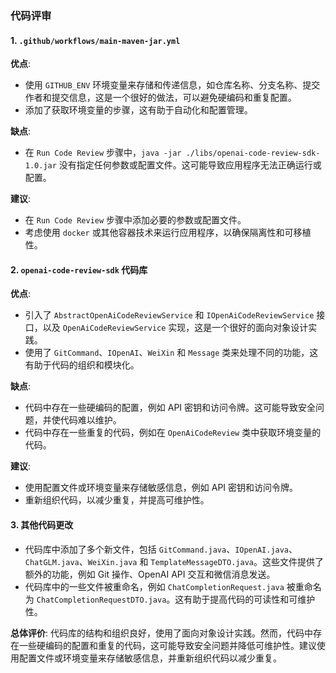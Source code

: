 ### 代码评审

#### 1. `.github/workflows/main-maven-jar.yml`

**优点**:
- 使用 `GITHUB_ENV` 环境变量来存储和传递信息，如仓库名称、分支名称、提交作者和提交信息，这是一个很好的做法，可以避免硬编码和重复配置。
- 添加了获取环境变量的步骤，这有助于自动化和配置管理。

**缺点**:
- 在 `Run Code Review` 步骤中，`java -jar ./libs/openai-code-review-sdk-1.0.jar` 没有指定任何参数或配置文件。这可能导致应用程序无法正确运行或配置。

**建议**:
- 在 `Run Code Review` 步骤中添加必要的参数或配置文件。
- 考虑使用 `docker` 或其他容器技术来运行应用程序，以确保隔离性和可移植性。

#### 2. `openai-code-review-sdk` 代码库

**优点**:
- 引入了 `AbstractOpenAiCodeReviewService` 和 `IOpenAiCodeReviewService` 接口，以及 `OpenAiCodeReviewService` 实现，这是一个很好的面向对象设计实践。
- 使用了 `GitCommand`、`IOpenAI`、`WeiXin` 和 `Message` 类来处理不同的功能，这有助于代码的组织和模块化。

**缺点**:
- 代码中存在一些硬编码的配置，例如 API 密钥和访问令牌。这可能导致安全问题，并使代码难以维护。
- 代码中存在一些重复的代码，例如在 `OpenAiCodeReview` 类中获取环境变量的代码。

**建议**:
- 使用配置文件或环境变量来存储敏感信息，例如 API 密钥和访问令牌。
- 重新组织代码，以减少重复，并提高可维护性。

#### 3. 其他代码更改

- 代码库中添加了多个新文件，包括 `GitCommand.java`、`IOpenAI.java`、`ChatGLM.java`、`WeiXin.java` 和 `TemplateMessageDTO.java`。这些文件提供了额外的功能，例如 Git 操作、OpenAI API 交互和微信消息发送。
- 代码库中的一些文件被重命名，例如 `ChatCompletionRequest.java` 被重命名为 `ChatCompletionRequestDTO.java`。这有助于提高代码的可读性和可维护性。

**总体评价**:
代码库的结构和组织良好，使用了面向对象设计实践。然而，代码中存在一些硬编码的配置和重复的代码，这可能导致安全问题并降低可维护性。建议使用配置文件或环境变量来存储敏感信息，并重新组织代码以减少重复。